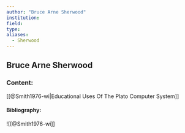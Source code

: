 ```yaml
---
author: "Bruce Arne Sherwood"
institution:
field:
type:
aliases:
  - Sherwood
---
```


## Bruce Arne Sherwood

### Content:
[[@Smith1976-wi|Educational Uses Of The Plato Computer System]]

#### Bibliography:

![[@Smith1976-wi]]